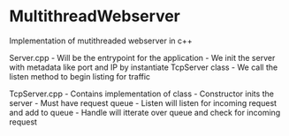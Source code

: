 # MultithreadWebserver
Implementation of mutithreaded webserver in c++


Server.cpp
    - Will be the entrypoint for the application
    - We init the server with metadata like port and IP by instantiate TcpServer class
    - We call the listen method to begin listing for traffic

TcpServer.cpp
    - Contains implementation of class 
    - Constructor inits the server
    - Must have request queue
    - Listen will listen for incoming request and add to queue
    - Handle will itterate over queue and check for incoming request
